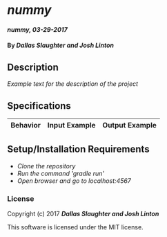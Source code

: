 # _nummy_

#### _nummy, 03-29-2017_

#### By _**Dallas Slaughter and Josh Linton**_

## Description
_Example text for the description of the project_


## Specifications

| Behavior                   | Input Example     | Output Example    |
| -------------------------- | -----------------:| -----------------:|



## Setup/Installation Requirements

* _Clone the repository_
* _Run the command 'gradle run'_
* _Open browser and go to localhost:4567_


### License

Copyright (c) 2017 **_Dallas Slaughter and Josh Linton_**

This software is licensed under the MIT license.
